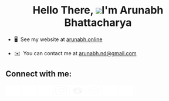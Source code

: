 <h1 align="center"> Hello There,  <img src="https://user-images.githubusercontent.com/18350557/176309783-0785949b-9127-417c-8b55-ab5a4333674e.gif" />I'm Arunabh Bhattacharya  </h1>


* 🖥️  See my website at [arunabh.online](http://arunabh.online)
  
* ✉️  You can contact me at [arunabh.nd@gmail.com](mailto:arunabh.nd@gmail.com)

<h2 align="left">Connect with me:</h2>

<p align="left">
<a href="https://twitter.com/arunabh_exe" target="blank"><img align="center" src="https://github.com/arunabh-a/arunabh-a/blob/main/icons/twitter-x-fill.svg" alt="arunabh_exe" height="30" width="40" /></a>
<a href="https://linkedin.com/in/arunabhatt" target="blank"><img align="center" src="https://github.com/arunabh-a/arunabh-a/blob/main/icons/linkedin-fill.svg" alt="arunabhatt" height="30" width="40" /></a>
<a href="https://stackoverflow.com/users/19496359" target="blank"><img align="center" src="https://github.com/arunabh-a/arunabh-a/blob/main/icons/stack-overflow-fill.svg" alt="19496359" height="30" width="40" /></a>
<a href="https://instagram.com/_arunabh.02" target="blank"><img align="center" src="https://github.com/arunabh-a/arunabh-a/blob/main/icons/instagram-line.svg" alt="_arunabh.02" height="30" width="40" /></a>
<a href="https://arunabh.page.link/googledeveloper" target="blank"><img align="center" src="https://github.com/arunabh-a/arunabh-a/blob/main/icons/gdev.png" alt="gdev" height="30" width="40" /></a>
<a href="https://codepen.io/arunabh-a" target="blank"><img align="center" src="https://github.com/arunabh-a/arunabh-a/blob/main/icons/codepen-line.svg" alt="arunabh-a" height="30" width="40" /></a>
<a href="https://arunabh.page.link/discord" target="blank"><img align="center" src="https://github.com/arunabh-a/arunabh-a/blob/main/icons/discord-fill.svg" alt="discord" height="30" width="40" /></a>
  <a href="https://leetcode.com/arunabh-a/" target="blank"><img align="center" src="https://github.com/arunabh-a/arunabh-a/blob/main/icons/leetcode.svg" alt="arunabh-a" height="30" width="40" /></a>
</p>
<!-- 
<h3 align="left">Languages and Tools:</h3>
<p align="left"> 
<a href="https://developer.android.com" target="_blank" rel="noreferrer"><img src="https://github.com/arunabh-a/arunabh-a/blob/main/icons/android-line.svg" alt="android" width="40" height="40"/></a> 
<a href="https://getbootstrap.com" target="_blank" rel="noreferrer"><img src="https://github.com/arunabh-a/arunabh-a/blob/main/icons/bootstrap-fill.svg" alt="bootstrap" width="40" height="40"/></a> 
<a href="https://www.w3schools.com/css/" target="_blank" rel="noreferrer"><img src="https://github.com/arunabh-a/arunabh-a/blob/main/icons/css3.png" alt="css3" width="40" height="40"/></a> 
<a href="https://www.figma.com/" target="_blank" rel="noreferrer"><img src="https://github.com/arunabh-a/arunabh-a/blob/main/icons/figma.png" alt="figma" width="40" height="40"/></a> 
<a href="https://firebase.google.com/" target="_blank" rel="noreferrer"><img src="https://github.com/arunabh-a/arunabh-a/blob/main/icons/firebase.png" alt="firebase" width="40" height="40"/></a> 
<a href="https://flutter.dev" target="_blank" rel="noreferrer"><img src="https://github.com/arunabh-a/arunabh-a/blob/main/icons/flutter-fill.svg" alt="flutter" width="40" height="40"/></a> 
<a href="https://git-scm.com/" target="_blank" rel="noreferrer"><img src="https://github.com/arunabh-a/arunabh-a/blob/main/icons/git.png" alt="git" width="40" height="40"/></a> 
<a href="https://www.w3.org/html/" target="_blank" rel="noreferrer"><img src="https://github.com/arunabh-a/arunabh-a/blob/main/icons/html5-fill.svg" alt="html5" width="40" height="40"/></a> 
<a href="https://www.java.com" target="_blank" rel="noreferrer"><img src="https://github.com/arunabh-a/arunabh-a/blob/main/icons/java.png" alt="java" width="40" height="40"/></a> 
<a href="https://developer.mozilla.org/en-US/docs/Web/JavaScript" target="_blank" rel="noreferrer"><img src="https://github.com/arunabh-a/arunabh-a/blob/main/icons/javascript-fill.svg" alt="javascript" width="40" height="40"/></a> 
<a href="https://www.linux.org/" target="_blank" rel="noreferrer"><img src="https://github.com/arunabh-a/arunabh-a/blob/main/icons/linux.png" alt="linux" width="40" height="40"/></a> 
<a href="https://www.microsoft.com/en-us/sql-server" target="_blank" rel="noreferrer"><img src="https://github.com/arunabh-a/arunabh-a/blob/main/icons/sql.png" alt="mssql" width="40" height="40"/></a>  
<a href="https://nodejs.org" target="_blank" rel="noreferrer"><img src="https://github.com/arunabh-a/arunabh-a/blob/main/icons/npmjs-line.svg" alt="nodejs" width="40" height="40"/></a> 
<a href="https://www.python.org" target="_blank" rel="noreferrer"><img src="https://github.com/arunabh-a/arunabh-a/blob/main/icons/python.png" alt="python" width="40" height="40"/></a>
</p>
 -->

